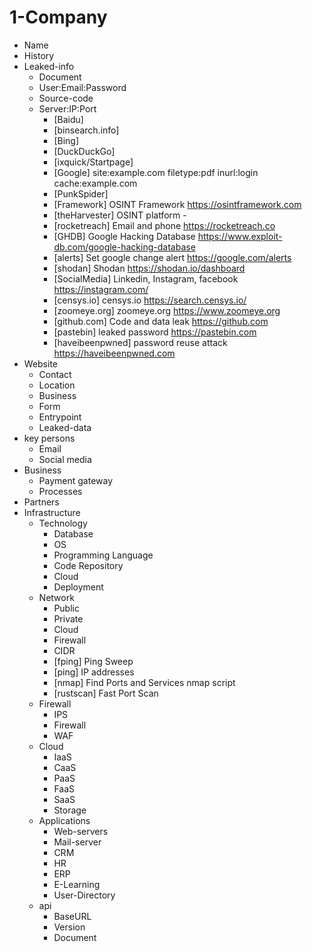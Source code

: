 
# 1-Company

- Name
- History
- Leaked-info
     - Document
     - User:Email:Password
     - Source-code
     - Server:IP:Port
          - [Baidu]
          - [binsearch.info]
          - [Bing]
          - [DuckDuckGo]
          - [ixquick/Startpage]
          - [Google]                                             site:example.com filetype:pdf inurl:login cache:example.com
          - [PunkSpider]
          - [Framework]       OSINT Framework                    https://osintframework.com
          - [theHarvester]    OSINT platform                     -
          - [rocketreach]     Email and phone                    https://rocketreach.co
          - [GHDB]            Google Hacking Database            https://www.exploit-db.com/google-hacking-database
          - [alerts]          Set google change alert            https://google.com/alerts
          - [shodan]          Shodan                             https://shodan.io/dashboard
          - [SocialMedia]     Linkedin, Instagram, facebook      https://instagram.com/
          - [censys.io]       censys.io                          https://search.censys.io/
          - [zoomeye.org]     zoomeye.org                        https://www.zoomeye.org
          - [github.com]      Code and data leak                 https://github.com
          - [pastebin]        leaked password                    https://pastebin.com
          - [haveibeenpwned]  password reuse attack              https://haveibeenpwned.com
- Website
     - Contact
     - Location
     - Business
     - Form
     - Entrypoint
     - Leaked-data
- key persons
     - Email
     - Social media
- Business
     - Payment gateway
     - Processes
- Partners
- Infrastructure
     - Technology
          - Database
          - OS
          - Programming Language
          - Code Repository
          - Cloud
          - Deployment
     - Network
          - Public
          - Private
          - Cloud
          - Firewall
          - CIDR
          - [fping]           Ping Sweep                          
          - [ping]            IP addresses                             
          - [nmap]            Find Ports and Services            nmap script
          - [rustscan]        Fast Port Scan
     - Firewall
          - IPS
          - Firewall
          - WAF
     - Cloud
          - IaaS
          - CaaS
          - PaaS
          - FaaS
          - SaaS
          - Storage
     - Applications
          - Web-servers
          - Mail-server
          - CRM
          - HR
          - ERP
          - E-Learning
          - User-Directory
     - api
          - BaseURL
          - Version
          - Document
